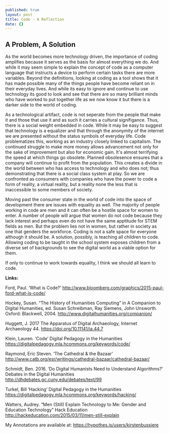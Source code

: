 ```yaml
---
published: true
layout: post
title: Code - A Reflection
date: {}
---
```

## A Problem, A Solution

As the world becomes more technology driven, the importance of coding amplifies because it serves as the basis for almost everything we do. And while it may seem simple to explain the concept of code as a computer language that instructs a device to perform certain tasks there are more variables. Beyond the definitions, looking at coding as a tool shows that it has made possible many of the things people have become reliant on in their everyday lives. And while its easy to ignore and continue to use technology its good to look and see that there are so many brilliant minds who have worked to put together life as we now know it but there is a darker side to the world of coding.

As a technological artifact, code is not seperate from the people that make it and those that use it and as such it carries a cultural signifigance. Thus, there is a social weight embedded in code. While it may be easy to suggest that technology is a equalizer and that through the anonymity of the internet we are presented without the status symbols of everyday life. Code problematizes this, working as an industry closely linked to capitalism. The continued struggle to make more money allows advancement not only for the sake of improvement but also for economic gain. It's almost terrifying the speed at which things go obsolete. Planned obsolesence ensures that a company will continue to profit from the population. This creates a divide in the world between who has access to technology and who does not; thus demonstrating that there is a social class system at play. So we are confronted as consumers with companies who have the power to code a form of reality, a virtual reality, but a reality none the less that is inaccessible to some members of society. 

Moving past the consumer state in the world of code into the space of development there are issues with equality as well. The majority of people working in code are men and it can often be a hostile space for women to enter. A number of people will argue that women do not code because they lack interest and perhaps even do not have the same apptitude for STEM fields as men. But the problem lies not in women, but rather in society as one that genders the workforce. Coding is not a safe space for everyone although it should be. A solution, possibly, is teaching all children to code. Allowing coding to be taught in the school system exposes children from a diverse set of backgrounds to see the digital world as a viable option for them.

If only to continue to work towards equality, I think we should all learn to code.

**Links:**

Ford, Paul. ‘What is Code?’ http://www.bloomberg.com/graphics/2015-paul-ford-what-is-code/

Hockey, Susan. “The History of Humanities Computing” in A Companion to Digital Humanities, ed. Susan Schreibman, Ray Siemens, John Unsworth. Oxford: Blackwell, 2004. http://www.digitalhumanities.org/companion/

Huggett, J. 2017 The Apparatus of Digital Archaeology, Internet Archaeology 44. https://doi.org/10.11141/ia.44.7

Klein, Lauren. ‘Code’ Digital Pedagogy in the Humanities https://digitalpedagogy.mla.hcommons.org/keywords/code/

Raymond, Eric Steven. ‘The Cathedral & the Bazaar’ http://www.catb.org/esr/writings/cathedral-bazaar/cathedral-bazaar/

Schmidt, Ben. 2016. ‘Do Digital Humanists Need to Understand Algorithms?’ Debates in the Digital Humanities http://dhdebates.gc.cuny.edu/debates/text/99

Turkel, Bill ‘Hacking’ Digital Pedagogy in the Humanities https://digitalpedagogy.mla.hcommons.org/keywords/hacking/

Watters, Audrey. “Men (Still) Explain Technology to Me: Gender and Education Technology” Hack Education http://hackeducation.com/2015/03/11/men-still-explain

My Annotations are available at: https://hypothes.is/users/kirstenbussiere

